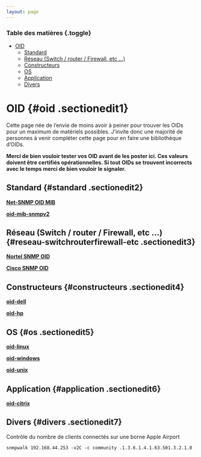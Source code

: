 ```yaml
---
layout: page
---
```


### Table des matières {.toggle}

-   [OID](start.html#oid)
    -   [Standard](start.html#standard)
    -   [Réseau (Switch / router / Firewall, etc
        ...)](start.html#reseau-switchrouterfirewall-etc)
    -   [Constructeurs](start.html#constructeurs)
    -   [OS](start.html#os)
    -   [Application](start.html#application)
    -   [Divers](start.html#divers)

OID {#oid .sectionedit1}
===

Cette page née de l’envie de moins avoir à peiner pour trouver les OIDs
pour un maximum de matériels possibles. J’invite donc une majorité de
personnes à venir compléter cette page pour en faire une bibliothèque
d’OIDs.

**Merci de bien vouloir tester vos OID avant de les poster ici. Ces
valeurs doivent être certifiés opérationnelles. Si tout OIDs se trouvent
incorrects avec le temps merci de bien vouloir le signaler.**

Standard {#standard .sectionedit2}
--------

**[Net-SNMP OID
MIB](../../../../../supervision/snmp/oid/oid-mib-net-snmp.html "supervision:snmp:oid:oid-mib-net-snmp")**

**[oid-mib-snmpv2](http://wiki.monitoring-fr.org/supervision/snmp/oid/oid-mib-snmpv2 "supervision:snmp:oid:oid-mib-snmpv2")**

Réseau (Switch / router / Firewall, etc ...) {#reseau-switchrouterfirewall-etc .sectionedit3}
--------------------------------------------

**[Nortel SNMP
OID](../../../../../supervision/snmp/oid/oid-nortel.html "supervision:snmp:oid:oid-nortel")**

**[Cisco SNMP
OID](../../../../../supervision/snmp/oid/oid-cisco.html "supervision:snmp:oid:oid-cisco")**

Constructeurs {#constructeurs .sectionedit4}
-------------

**[oid-dell](http://wiki.monitoring-fr.org/supervision/snmp/oid/oid-dell "supervision:snmp:oid:oid-dell")**

**[oid-hp](http://wiki.monitoring-fr.org/supervision/snmp/oid/oid-hp "supervision:snmp:oid:oid-hp")**

OS {#os .sectionedit5}
--

**[oid-linux](http://wiki.monitoring-fr.org/supervision/snmp/oid/oid-linux "supervision:snmp:oid:oid-linux")**

**[oid-windows](http://wiki.monitoring-fr.org/supervision/snmp/oid/oid-windows "supervision:snmp:oid:oid-windows")**

**[oid-unix](http://wiki.monitoring-fr.org/supervision/snmp/oid/oid-unix "supervision:snmp:oid:oid-unix")**

Application {#application .sectionedit6}
-----------

**[oid-citrix](http://wiki.monitoring-fr.org/supervision/snmp/oid/oid-citrix "supervision:snmp:oid:oid-citrix")**

Divers {#divers .sectionedit7}
------

Contrôle du nombre de clients connectés sur une borne Apple Airport

~~~
snmpwalk 192.168.44.253 -v2C -c community .1.3.6.1.4.1.63.501.3.2.1.0
~~~
